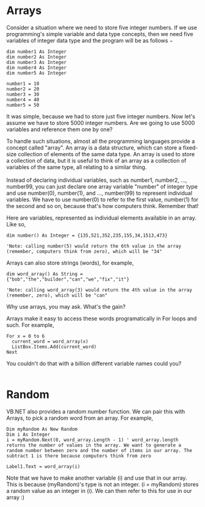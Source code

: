 [//]: # (If you are reading this, then it means that you have downloaded this whole course-like thingy)
[//]: # (This file may not render properly when you open it, heck, if you have managed to open it, kudos!)
[//]: # (To view the file with all the formatting and stuff, head back online to the link below:)
[//]: # (https://github.com/sudface/vb.net/blob/master/10%20-%20Arrays%20and%20Random%20Numbers/README.md)
[//]: # (Cheers and Happy Coding!)


# Arrays
Consider a situation where we need to store five integer numbers. If we use programming's simple variable and data type concepts, then we need five variables of integer data type and the program will be as follows −

    dim number1 As Integer
    dim number2 As Integer
    dim number3 As Integer
    dim number4 As Integer
    dim number5 As Integer
   
    number1 = 10 
    number2 = 20   
    number3 = 30   
    number4 = 40 
    number5 = 50

It was simple, because we had to store just five integer numbers. Now let's assume we have to store 5000 integer numbers. Are we going to use 5000 variables and reference them one by one?

To handle such situations, almost all the programming languages provide a concept called "array". An array is a data structure, which can store a fixed-size collection of elements of the same data type. An array is used to store a collection of data, but it is useful to think of an array as a collection of variables of the same type, all relating to a similar thing.
<br><br>
Instead of declaring individual variables, such as number1, number2, ..., number99, you can just declare one array variable "number" of integer type and use number(0), number(1), and ..., number(99) to represent individual variables. We have to use number(0) to refer to the first value, number(1) for the second and so on, because that's how computers think. Remember that!

Here are variables, represented as individual elements available in an array. Like so,

    dim number() As Integer = {135,521,352,235,155,34,1513,473}
    
    'Note: calling number(5) would return the 6th value in the array (remember, computers think from zero), which will be "34"

Arrays can also store strings (words), for example,
    
    dim word_array() As String = {"bob","the","builder","can","we","fix","it"}
    
    'Note: calling word_array(3) would return the 4th value in the array (remember, zero), which will be "can"
    
Why use arrays, you may ask. What's the gain?

Arrays make it easy to access these words programatically in For loops and such. For example,

    For x = 0 to 6
      current_word = word_array(x)
      ListBox.Items.Add(current_word)
    Next
    
You couldn't do that with a billion different variable names could you?
<br><br>
# Random
VB.NET also provides a random number function. We can pair this with Arrays, to pick a random word from an array. For example,

    Dim myRandom As New Random
    Dim i As Integer
    i = myRandom.Next(0, word_array.Length - 1) ' word_array.length returns the number of values in the array. We want to generate a random number between zero and the number of items in our array. The subtract 1 is there because computers think from zero
    
    Label1.Text = word_array(i)
Note that we have to make another variable (i) and use that in our array. This is because (myRandom)'s type is not an integer. (i = myRandom) stores a random value as an integer in (i). We can then refer to this for use in our array :)
